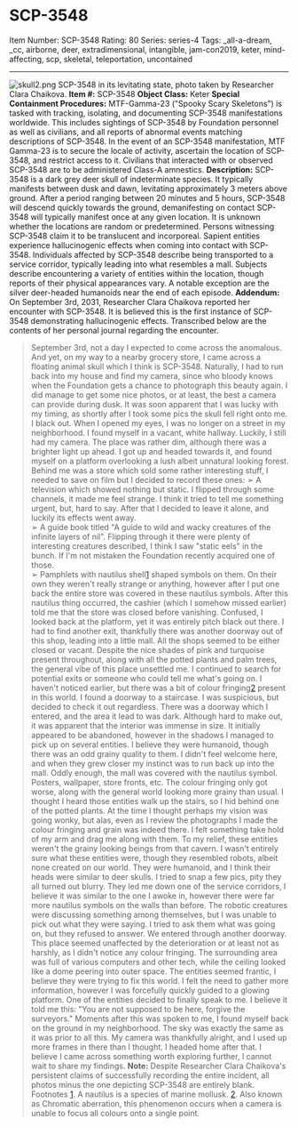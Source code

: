 # SCP-3548
Item Number: SCP-3548
Rating: 80
Series: series-4
Tags: _all-a-dream, _cc, airborne, deer, extradimensional, intangible, jam-con2019, keter, mind-affecting, scp, skeletal, teleportation, uncontained

---

![skull2.png](https://scp-wiki.wdfiles.com/local--files/scp-3548/skull2.png)
SCP-3548 in its levitating state, photo taken by Researcher Clara Chaikova.
**Item #:** SCP-3548
**Object Class:** Keter
**Special Containment Procedures:** MTF-Gamma-23 ("Spooky Scary Skeletons") is tasked with tracking, isolating, and documenting SCP-3548 manifestations worldwide. This includes sightings of SCP-3548 by Foundation personnel as well as civilians, and all reports of abnormal events matching descriptions of SCP-3548.
In the event of an SCP-3548 manifestation, MTF Gamma-23 is to secure the locale of activity, ascertain the location of SCP-3548, and restrict access to it. Civilians that interacted with or observed SCP-3548 are to be administered Class-A amnestics.
**Description:** SCP-3548 is a dark grey deer skull of indeterminate species. It typically manifests between dusk and dawn, levitating approximately 3 meters above ground. After a period ranging between 20 minutes and 5 hours, SCP-3548 will descend quickly towards the ground, demanifesting on contact
SCP-3548 will typically manifest once at any given location. It is unknown whether the locations are random or predetermined. Persons witnessing SCP-3548 claim it to be translucent and incorporeal.
Sapient entities experience hallucinogenic effects when coming into contact with SCP-3548. Individuals affected by SCP-3548 describe being transported to a service corridor, typically leading into what resembles a mall. Subjects describe encountering a variety of entities within the location, though reports of their physical appearances vary. A notable exception are the silver deer-headed humanoids near the end of each episode.
**Addendum:** On September 3rd, 2031, Researcher Clara Chaikova reported her encounter with SCP-3548. It is believed this is the first instance of SCP-3548 demonstrating hallucinogenic effects. Transcribed below are the contents of her personal journal regarding the encounter.
> September 3rd, not a day I expected to come across the anomalous. And yet, on my way to a nearby grocery store, I came across a floating animal skull which I think is SCP-3548. Naturally, I had to run back into my house and find my camera, since who bloody knows when the Foundation gets a chance to photograph this beauty again.
> I did manage to get some nice photos, or at least, the best a camera can provide during dusk. It was soon apparent that I was lucky with my timing, as shortly after I took some pics the skull fell right onto me. I black out.
> When I opened my eyes, I was no longer on a street in my neighborhood. I found myself in a vacant, white hallway. Luckily, I still had my camera. The place was rather dim, although there was a brighter light up ahead. I got up and headed towards it, and found myself on a platform overlooking a lush albeit unnatural looking forest. Behind me was a store which sold some rather interesting stuff, I needed to save on film but I decided to record these ones:
> ➢ A television which showed nothing but static. I flipped through some channels, it made me feel strange. I think it tried to tell me something urgent, but, hard to say. After that I decided to leave it alone, and luckily its effects went away.  
>  ➢ A guide book titled "A guide to wild and wacky creatures of the infinite layers of nil". Flipping through it there were plenty of interesting creatures described, I think I saw "static eels" in the bunch. If I'm not mistaken the Foundation recently acquired one of those.  
>  ➢ Pamphlets with nautilus shell[1](javascript:;) shaped symbols on them. On their own they weren't really strange or anything, however after I put one back the entire store was covered in these nautilus symbols.
> After this nautilus thing occurred, the cashier (which I somehow missed earlier) told me that the store was closed before vanishing. Confused, I looked back at the platform, yet it was entirely pitch black out there. I had to find another exit, thankfully there was another doorway out of this shop, leading into a little mall. All the shops seemed to be either closed or vacant. Despite the nice shades of pink and turquoise present throughout, along with all the potted plants and palm trees, the general vibe of this place unsettled me. I continued to search for potential exits or someone who could tell me what's going on. I haven't noticed earlier, but there was a bit of colour fringing[2](javascript:;) present in this world.
> I found a doorway to a staircase. I was suspicious, but decided to check it out regardless. There was a doorway which I entered, and the area it lead to was dark. Although hard to make out, it was apparent that the interior was immense in size. It initially appeared to be abandoned, however in the shadows I managed to pick up on several entities. I believe they were humanoid, though there was an odd grainy quality to them. I didn't feel welcome here, and when they grew closer my instinct was to run back up into the mall. Oddly enough, the mall was covered with the nautilus symbol. Posters, wallpaper, store fronts, etc. The colour fringing only got worse, along with the general world looking more grainy than usual. I thought I heard those entities walk up the stairs, so I hid behind one of the potted plants. At the time I thought perhaps my vision was going wonky, but alas, even as I review the photographs I made the colour fringing and grain was indeed there.
> I felt something take hold of my arm and drag me along with them. To my relief, these entities weren't the grainy looking beings from that cavern. I wasn't entirely sure what these entities were, though they resembled robots, albeit none created on our world. They were humanoid, and I think their heads were similar to deer skulls. I tried to snap a few pics, pity they all turned out blurry. They led me down one of the service corridors, I believe it was similar to the one I awoke in, however there were far more nautilus symbols on the walls than before. The robotic creatures were discussing something among themselves, but I was unable to pick out what they were saying. I tried to ask them what was going on, but they refused to answer.
> We entered through another doorway. This place seemed unaffected by the deterioration or at least not as harshly, as I didn't notice any colour fringing. The surrounding area was full of various computers and other tech, while the ceiling looked like a dome peering into outer space. The entities seemed frantic, I believe they were trying to fix this world. I felt the need to gather more information, however I was forcefully quickly guided to a glowing platform. One of the entities decided to finally speak to me. I believe it told me this:
> "You are not supposed to be here, forgive the surveyors."
> Moments after this was spoken to me, I found myself back on the ground in my neighborhood. The sky was exactly the same as it was prior to all this. My camera was thankfully alright, and I used up more frames in there than I thought. I headed home after that. I believe I came across something worth exploring further, I cannot wait to share my findings.
**Note:** Despite Researcher Clara Chaikova's persistent claims of successfully recording the entire incident, all photos minus the one depicting SCP-3548 are entirely blank.
Footnotes
[1](javascript:;). A nautilus is a species of marine mollusk.
[2](javascript:;). Also known as Chromatic aberration, this phenomenon occurs when a camera is unable to focus all colours onto a single point.